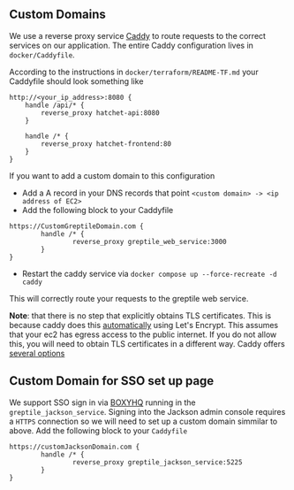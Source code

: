 ## Custom Domains

We use a reverse proxy service [Caddy](https://caddyserver.com/docs/) to route requests to the correct services on our application. The entire Caddy configuration lives in `docker/Caddyfile`. 

According to the instructions in `docker/terraform/README-TF.md` your Caddyfile should look something like 

```
http://<your_ip_address>:8080 {
	handle /api/* {
		reverse_proxy hatchet-api:8080
	}

	handle /* {
		reverse_proxy hatchet-frontend:80
	}
}
```

If you want to add a custom domain to this configuration 
- Add a A record in your DNS records that point `<custom domain> -> <ip address of EC2>`
- Add the following block to your Caddyfile

```
https://CustomGreptileDomain.com {
        handle /* {
                reverse_proxy greptile_web_service:3000
        }
}
```
- Restart the caddy service via `docker compose up --force-recreate -d caddy`

This will correctly route your requests to the greptile web service. 

**Note**: that there is no step that explicitly obtains TLS certificates. This is because caddy does this [automatically](https://caddyserver.com/docs/automatic-https) using Let's Encrypt. This assumes that your ec2 has egress access to the public internet. If you do not allow this, you will need to obtain TLS certificates in a different way. Caddy offers [several options](https://caddyserver.com/docs/caddyfile/directives/tls#:~:text=Use%20a%20custom%20certificate%20and%20key)


## Custom Domain for SSO set up page
We support SSO sign in via [BOXYHQ](https://boxyhq.com/docs/jackson/overview) running in the `greptile_jackson_service`. Signing into the Jackson admin console requires a `HTTPS` connection so we will need to set up a custom domain simmilar to above. Add the following block to your `Caddyfile`

```
https://customJacksonDomain.com {
        handle /* {
                reverse_proxy greptile_jackson_service:5225
        }
}
```

